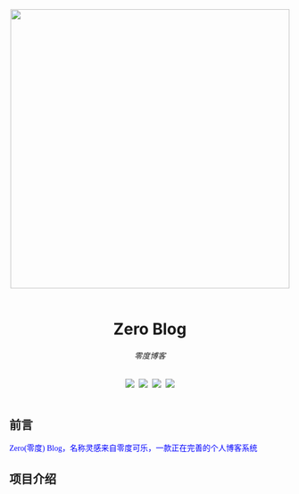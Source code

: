 <div align=center><img src="https://ftp.bmp.ovh/imgs/2020/08/46341119c90d5ae8.png" width="500px" heigth = "200px"></div><br> 
<h1 align="center">Zero Blog</h1>
<h6 align="center">零度博客</h6>
<div align=center><img src="https://img.shields.io/badge/Language-Java-yellow.svg">&nbsp;&nbsp;<img src="https://img.shields.io/badge/JDK-1.8-green.svg">&nbsp;&nbsp;<img src="https://img.shields.io/badge/Maven-3.6-silver.svg">&nbsp;&nbsp;<img src="https://img.shields.io/badge/Author-Am0xil-blue.svg"></div><br/>

## 前言
<font color="blue" face="微软雅黑">Zero(零度) Blog，名称灵感来自零度可乐，一款正在完善的个人博客系统</font><br/>

## 项目介绍
